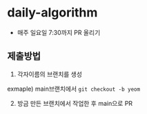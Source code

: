 # daily-algorithm

- 매주 일요일 7:30까지 PR 올리기

## 제출방법

1. 각자이름의 브랜치를 생성

exmaple) main브랜치에서 `git checkout -b yeom`

2. 방금 만든 브랜치에서 작업한 후 main으로 PR
 
